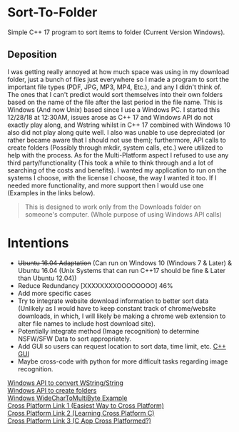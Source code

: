 # Sort-To-Folder
Simple C++ 17 program to sort items to folder (Current Version Windows).

## Deposition

I was getting really annoyed at how much space was using in my download folder, just a bunch of files just everywhere so I made a program to sort the important file types (PDF, JPG, MP3, MP4, Etc.), and any I didn't think of. The ones that I can't predict would sort themselves into their own folders based on the name of the file after the last period in the file name. This is Windows (And now Unix) based since I use a Windows PC. I started this 12/28/18 at 12:30AM, issues arose as C++ 17 and Windows API do not exactly play along, and Wstring whilst in C++ 17 combined with Windows 10 also did not play along quite well. I also was unable to use depreciated (or rather became aware that I should not use them); furthermore, API calls to create folders (Possibly through mkdir, system calls, etc.) were utilized to help with the process. As for the Multi-Platform aspect I refused to use any third party/functionality (This took a while to think through and a lot of searching of the costs and benefits). I wanted my application to run on the systems I choose, with the license I choose, the way I wanted it too. If I needed more functionality, and more support then I would use one (Examples in the links below). 

> This is designed to work only from the Downloads folder on someone's computer. (Whole purpose of using Windows API calls)

# Intentions  
* ~~Ubuntu 16.04 Adaptation~~ (Can run on Windows 10 (Windows 7 & Later) & Ubuntu 16.04 (Unix Systems that can run C++17 should be fine & Later than Ubuntu 12.04))
* Reduce Redundancy [XXXXXXXXOOOOOOOO] 46%
* Add more specific cases
* Try to integrate website download information to better sort data (Unlikely as I would have to keep constant track of chrome/website downloads, in which, I will likely be making a chrome web extension to alter file names to include host download site).
* Potentially integrate method (Image recognition) to determine NSFW/SFW Data to sort appropriately. 
* Add GUI so users can request location to sort data, time limit, etc. [C++ GUI](https://stackoverflow.com/questions/1186017/how-do-i-build-a-graphical-user-interface-in-c)  
* Maybe cross-code with python for more difficult tasks regarding image recognition. 

[Windows API to convert WString/String](https://docs.microsoft.com/en-us/windows/desktop/api/stringapiset/nf-stringapiset-widechartomultibyte)  
[Windows API to create folders](https://docs.microsoft.com/en-us/windows/desktop/api/fileapi/nf-fileapi-createdirectorya)    
[Windows WideCharToMultiByte Example](https://stackoverflow.com/questions/215963/how-do-you-properly-use-widechartomultibyte)  
[Cross Platform Link 1 (Easiest Way to Cross Platform)](https://stackoverflow.com/questions/4780316/easiest-way-to-build-a-cross-platform-application)  
[Cross Platform Link 2 (Learning Cross Platform C)](https://stackoverflow.com/questions/1558194/learning-and-cross-platform-development-c)  
[Cross Platform Link 3 (C App Cross Platformed?)](https://stackoverflow.com/questions/33238345/are-c-applications-cross-platform)  

